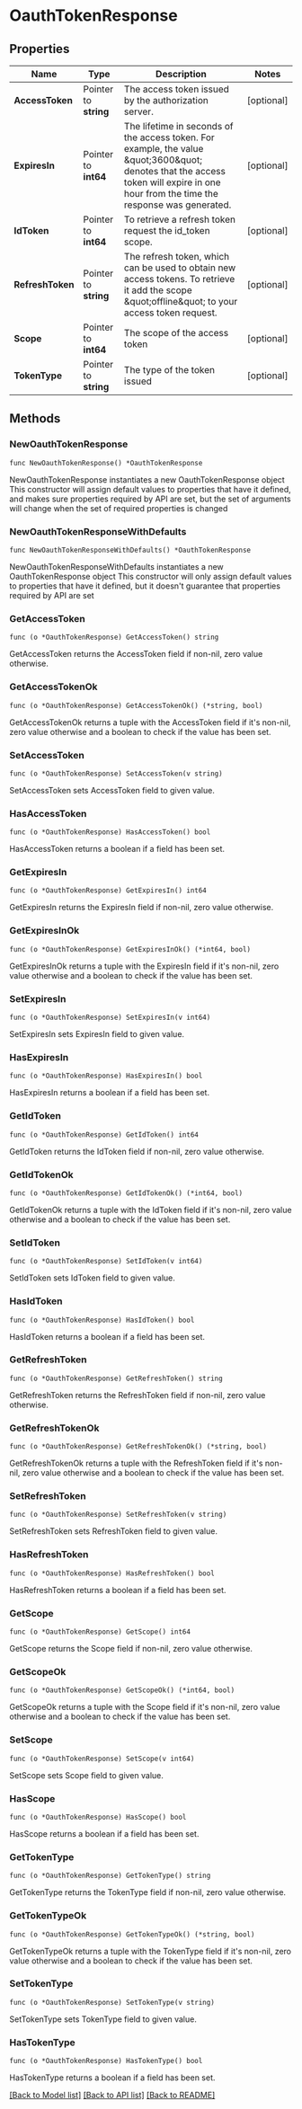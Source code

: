 # OauthTokenResponse

## Properties

Name | Type | Description | Notes
------------ | ------------- | ------------- | -------------
**AccessToken** | Pointer to **string** | The access token issued by the authorization server. | [optional] 
**ExpiresIn** | Pointer to **int64** | The lifetime in seconds of the access token.  For example, the value \&quot;3600\&quot; denotes that the access token will expire in one hour from the time the response was generated. | [optional] 
**IdToken** | Pointer to **int64** | To retrieve a refresh token request the id_token scope. | [optional] 
**RefreshToken** | Pointer to **string** | The refresh token, which can be used to obtain new access tokens. To retrieve it add the scope \&quot;offline\&quot; to your access token request. | [optional] 
**Scope** | Pointer to **int64** | The scope of the access token | [optional] 
**TokenType** | Pointer to **string** | The type of the token issued | [optional] 

## Methods

### NewOauthTokenResponse

`func NewOauthTokenResponse() *OauthTokenResponse`

NewOauthTokenResponse instantiates a new OauthTokenResponse object
This constructor will assign default values to properties that have it defined,
and makes sure properties required by API are set, but the set of arguments
will change when the set of required properties is changed

### NewOauthTokenResponseWithDefaults

`func NewOauthTokenResponseWithDefaults() *OauthTokenResponse`

NewOauthTokenResponseWithDefaults instantiates a new OauthTokenResponse object
This constructor will only assign default values to properties that have it defined,
but it doesn't guarantee that properties required by API are set

### GetAccessToken

`func (o *OauthTokenResponse) GetAccessToken() string`

GetAccessToken returns the AccessToken field if non-nil, zero value otherwise.

### GetAccessTokenOk

`func (o *OauthTokenResponse) GetAccessTokenOk() (*string, bool)`

GetAccessTokenOk returns a tuple with the AccessToken field if it's non-nil, zero value otherwise
and a boolean to check if the value has been set.

### SetAccessToken

`func (o *OauthTokenResponse) SetAccessToken(v string)`

SetAccessToken sets AccessToken field to given value.

### HasAccessToken

`func (o *OauthTokenResponse) HasAccessToken() bool`

HasAccessToken returns a boolean if a field has been set.

### GetExpiresIn

`func (o *OauthTokenResponse) GetExpiresIn() int64`

GetExpiresIn returns the ExpiresIn field if non-nil, zero value otherwise.

### GetExpiresInOk

`func (o *OauthTokenResponse) GetExpiresInOk() (*int64, bool)`

GetExpiresInOk returns a tuple with the ExpiresIn field if it's non-nil, zero value otherwise
and a boolean to check if the value has been set.

### SetExpiresIn

`func (o *OauthTokenResponse) SetExpiresIn(v int64)`

SetExpiresIn sets ExpiresIn field to given value.

### HasExpiresIn

`func (o *OauthTokenResponse) HasExpiresIn() bool`

HasExpiresIn returns a boolean if a field has been set.

### GetIdToken

`func (o *OauthTokenResponse) GetIdToken() int64`

GetIdToken returns the IdToken field if non-nil, zero value otherwise.

### GetIdTokenOk

`func (o *OauthTokenResponse) GetIdTokenOk() (*int64, bool)`

GetIdTokenOk returns a tuple with the IdToken field if it's non-nil, zero value otherwise
and a boolean to check if the value has been set.

### SetIdToken

`func (o *OauthTokenResponse) SetIdToken(v int64)`

SetIdToken sets IdToken field to given value.

### HasIdToken

`func (o *OauthTokenResponse) HasIdToken() bool`

HasIdToken returns a boolean if a field has been set.

### GetRefreshToken

`func (o *OauthTokenResponse) GetRefreshToken() string`

GetRefreshToken returns the RefreshToken field if non-nil, zero value otherwise.

### GetRefreshTokenOk

`func (o *OauthTokenResponse) GetRefreshTokenOk() (*string, bool)`

GetRefreshTokenOk returns a tuple with the RefreshToken field if it's non-nil, zero value otherwise
and a boolean to check if the value has been set.

### SetRefreshToken

`func (o *OauthTokenResponse) SetRefreshToken(v string)`

SetRefreshToken sets RefreshToken field to given value.

### HasRefreshToken

`func (o *OauthTokenResponse) HasRefreshToken() bool`

HasRefreshToken returns a boolean if a field has been set.

### GetScope

`func (o *OauthTokenResponse) GetScope() int64`

GetScope returns the Scope field if non-nil, zero value otherwise.

### GetScopeOk

`func (o *OauthTokenResponse) GetScopeOk() (*int64, bool)`

GetScopeOk returns a tuple with the Scope field if it's non-nil, zero value otherwise
and a boolean to check if the value has been set.

### SetScope

`func (o *OauthTokenResponse) SetScope(v int64)`

SetScope sets Scope field to given value.

### HasScope

`func (o *OauthTokenResponse) HasScope() bool`

HasScope returns a boolean if a field has been set.

### GetTokenType

`func (o *OauthTokenResponse) GetTokenType() string`

GetTokenType returns the TokenType field if non-nil, zero value otherwise.

### GetTokenTypeOk

`func (o *OauthTokenResponse) GetTokenTypeOk() (*string, bool)`

GetTokenTypeOk returns a tuple with the TokenType field if it's non-nil, zero value otherwise
and a boolean to check if the value has been set.

### SetTokenType

`func (o *OauthTokenResponse) SetTokenType(v string)`

SetTokenType sets TokenType field to given value.

### HasTokenType

`func (o *OauthTokenResponse) HasTokenType() bool`

HasTokenType returns a boolean if a field has been set.


[[Back to Model list]](../README.md#documentation-for-models) [[Back to API list]](../README.md#documentation-for-api-endpoints) [[Back to README]](../README.md)


